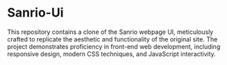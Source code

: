 # Sanrio-Ui
This repository contains a clone of the Sanrio webpage UI, meticulously crafted to replicate the aesthetic and functionality of the original site. The project demonstrates proficiency in front-end web development, including responsive design, modern CSS techniques, and JavaScript interactivity.

